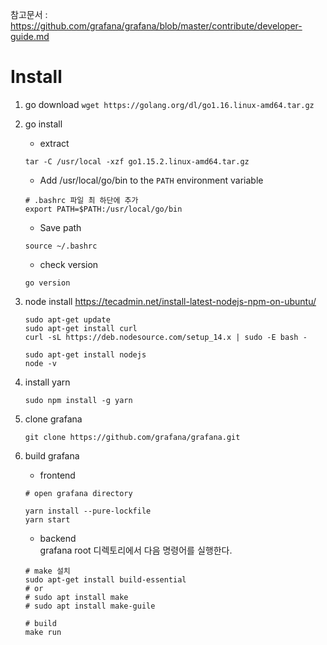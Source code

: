 참고문서 : https://github.com/grafana/grafana/blob/master/contribute/developer-guide.md



# Install

1. go download
   `wget https://golang.org/dl/go1.16.linux-amd64.tar.gz`
2. go install

   - extract

   ```
   tar -C /usr/local -xzf go1.15.2.linux-amd64.tar.gz
   ```

   

   - Add /usr/local/go/bin to the `PATH` environment variable

   ```shell
   # .bashrc 파일 최 하단에 추가
   export PATH=$PATH:/usr/local/go/bin
   ```

   

   - Save path

   ```shell
   source ~/.bashrc
   ```

   

   - check version

   ```shell
   go version
   ```

   

3. node install
   https://tecadmin.net/install-latest-nodejs-npm-on-ubuntu/

   ```
   sudo apt-get update
   sudo apt-get install curl
   curl -sL https://deb.nodesource.com/setup_14.x | sudo -E bash -
   ```

   ```
   sudo apt-get install nodejs
   node -v
   ```

4. install yarn

   ```
   sudo npm install -g yarn
   ```

5. clone grafana

   ```
   git clone https://github.com/grafana/grafana.git
   ```

   

6. build grafana

   - frontend

   ```
   # open grafana directory
   
   yarn install --pure-lockfile
   yarn start
   ```

   

   - backend  
   grafana root 디렉토리에서 다음 명령어를 실행한다.

   ```
   # make 설치
   sudo apt-get install build-essential
   # or
   # sudo apt install make
   # sudo apt install make-guile
   
   # build
   make run
   ```
